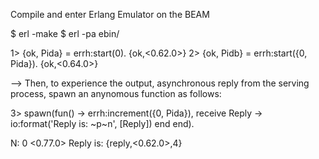 Compile and enter Erlang Emulator on the BEAM

$ erl -make $ erl -pa ebin/

1> {ok, Pida} = errh:start(0). {ok,<0.62.0>} 2> {ok, Pidb} = errh:start({0, Pida}). {ok,<0.64.0>}

--> Then, to experience the output, asynchronous reply from the serving process, spawn an anynomous function as follows:

3> spawn(fun() -> errh:increment({0, Pida}), receive Reply -> io:format('Reply is: ~p~n', [Reply]) end end).

N: 0 <0.77.0> Reply is: {reply,<0.62.0>,4}

